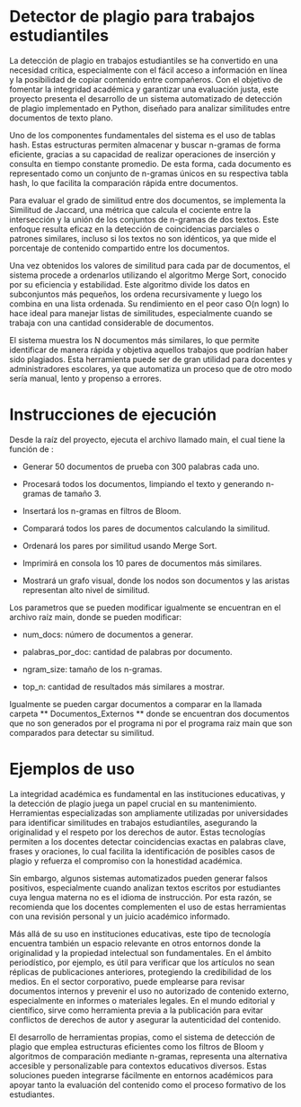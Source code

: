 # Detector de plagio para trabajos estudiantiles

La detección de plagio en trabajos estudiantiles se ha convertido en una necesidad crítica, especialmente con el fácil acceso a información en línea y la posibilidad de copiar contenido entre compañeros. Con el objetivo de fomentar la integridad académica y garantizar una evaluación justa, este proyecto presenta el desarrollo de un sistema automatizado de detección de plagio implementado en Python, diseñado para analizar similitudes entre documentos de texto plano.

Uno de los componentes fundamentales del sistema es el uso de tablas hash. Estas estructuras permiten almacenar y buscar n-gramas de forma eficiente, gracias a su capacidad de realizar operaciones de inserción y consulta en tiempo constante promedio. De esta forma, cada documento es representado como un conjunto de n-gramas únicos en su respectiva tabla hash, lo que facilita la comparación rápida entre documentos.

Para evaluar el grado de similitud entre dos documentos, se implementa la Similitud de Jaccard, una métrica que calcula el cociente entre la intersección y la unión de los conjuntos de n-gramas de dos textos. Este enfoque resulta eficaz en la detección de coincidencias parciales o patrones similares, incluso si los textos no son idénticos, ya que mide el porcentaje de contenido compartido entre los documentos.

Una vez obtenidos los valores de similitud para cada par de documentos, el sistema procede a ordenarlos utilizando el algoritmo Merge Sort, conocido por su eficiencia y estabilidad. Este algoritmo divide los datos en subconjuntos más pequeños, los ordena recursivamente y luego los combina en una lista ordenada. Su rendimiento en el peor caso O(n log⁡n) lo hace ideal para manejar listas de similitudes, especialmente cuando se trabaja con una cantidad considerable de documentos.

El sistema muestra los N documentos más similares, lo que permite identificar de manera rápida y objetiva aquellos trabajos que podrían haber sido plagiados. Esta herramienta puede ser de gran utilidad para docentes y administradores escolares, ya que automatiza un proceso que de otro modo sería manual, lento y propenso a errores.

# Instrucciones de ejecución 

Desde la raíz del proyecto, ejecuta el archivo llamado main, el cual tiene la función de :

* Generar 50 documentos de prueba con 300 palabras cada uno.

* Procesará todos los documentos, limpiando el texto y generando n-gramas de tamaño 3.

* Insertará los n-gramas en filtros de Bloom.

* Comparará todos los pares de documentos calculando la similitud.

* Ordenará los pares por similitud usando Merge Sort.

* Imprimirá en consola los 10 pares de documentos más similares.

* Mostrará un grafo visual, donde los nodos son documentos y las aristas representan alto nivel de similitud.

Los parametros que se pueden modificar igualmente se encuentran en el archivo raíz main, donde se pueden modificar: 

* num_docs: número de documentos a generar.

* palabras_por_doc: cantidad de palabras por documento.

* ngram_size: tamaño de los n-gramas.

* top_n: cantidad de resultados más similares a mostrar.

Igualmente se pueden cargar documentos a comparar en la llamada carpeta ** Documentos_Externos ** 
donde se encuentran dos documentos que no son generados por el programa ni por el programa raiz main 
que son comparados para detectar su similitud. 

# Ejemplos de uso 

La integridad académica es fundamental en las instituciones educativas, y la detección de plagio juega un papel crucial en su mantenimiento. Herramientas especializadas son ampliamente utilizadas por universidades para identificar similitudes en trabajos estudiantiles, asegurando la originalidad y el respeto por los derechos de autor. Estas tecnologías permiten a los docentes detectar coincidencias exactas en palabras clave, frases y oraciones, lo cual facilita la identificación de posibles casos de plagio y refuerza el compromiso con la honestidad académica.

Sin embargo, algunos sistemas automatizados pueden generar falsos positivos, especialmente cuando analizan textos escritos por estudiantes cuya lengua materna no es el idioma de instrucción. Por esta razón, se recomienda que los docentes complementen el uso de estas herramientas con una revisión personal y un juicio académico informado.

Más allá de su uso en instituciones educativas, este tipo de tecnología encuentra también un espacio relevante en otros entornos donde la originalidad y la propiedad intelectual son fundamentales. En el ámbito periodístico, por ejemplo, es útil para verificar que los artículos no sean réplicas de publicaciones anteriores, protegiendo la credibilidad de los medios. En el sector corporativo, puede emplearse para revisar documentos internos y prevenir el uso no autorizado de contenido externo, especialmente en informes o materiales legales. En el mundo editorial y científico, sirve como herramienta previa a la publicación para evitar conflictos de derechos de autor y asegurar la autenticidad del contenido.

El desarrollo de herramientas propias, como el sistema de detección de plagio que emplea estructuras eficientes como los filtros de Bloom y algoritmos de comparación mediante n-gramas, representa una alternativa accesible y personalizable para contextos educativos diversos. Estas soluciones pueden integrarse fácilmente en entornos académicos para apoyar tanto la evaluación del contenido como el proceso formativo de los estudiantes. 
